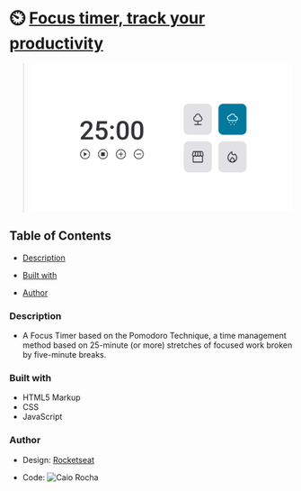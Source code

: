 # ⏲️ [Focus timer, track your productivity](https://focus-timer-2-weld.vercel.app/)

> <img src="./design/focustimer-thumbnail.png" width="600" />
 
 
## Table of Contents

  - [Description](#description)
    
  - [Built with](#built-with)
    
  - [Author](#author)


### Description

- A Focus Timer based on the Pomodoro Technique, a time management method based on 25-minute (or more) stretches of focused work broken by five-minute breaks.


### Built with

- HTML5 Markup
- CSS
- JavaScript

### Author

- Design: [Rocketseat](https://www.rocketseat.com.br/)
  
- Code: ![Caio Rocha](https://github.com/Invocador)
